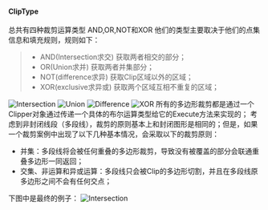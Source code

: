 #### ClipType
总共有四种裁剪运算类型 AND,OR,NOT和XOR
他们的类型主要取决于他们的点集信息和填充规则，规则如下：
> - AND(Intersection求交) 获取两者相交的部分；
> - OR(Union求并) 获取两者并集部分；
> - NOT(difference求异) 获取Clip区域以外的区域；
> - XOR(exclusive求异或) 获取两个区域互相不重复的区域； 

![Intersection](http://www.angusj.com/delphi/clipper/documentation/Images/intersection.png)
![Union](http://www.angusj.com/delphi/clipper/documentation/Images/union.png)
![Difference](http://www.angusj.com/delphi/clipper/documentation/Images/difference.png)
![XOR](http://www.angusj.com/delphi/clipper/documentation/Images/xor.png)
所有的多边形裁剪都是通过一个Clipper对象通过传递一个具体的布尔运算类型给它的Execute方法来实现的；
考虑到非封闭线段（多段线），裁剪的原则基本上和封闭图形是相同的；但是，如果一个裁剪案例中出现了以下几种基本情况，会采取以下的裁剪原则：
- 并集：多段线将会被任何重叠的多边形裁剪，导致没有被覆盖的部分会联通重叠多边形一同返回；
- 交集、非运算和异或运算：多段线只会被Clip的多边形切割，并且在多段线原多边形之间不会有任何交点；

下图中是最终的例子：
![Intersection](http://www.angusj.com/delphi/clipper/documentation/Images/line_clipping2.png)